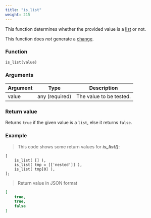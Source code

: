 ```yaml
---
title: "is_list"
weight: 215
---
```


This function determines whether the provided value is a [list](../../data-types/list) or not.

This function does *not* generate a [change](../../overview/changes).

### Function

`is_list(value)`

### Arguments

Argument | Type | Description
-------- | ---- | -----------
value | any (required) | The value to be tested.

### Return value

Returns `true` if the given value is a `list`, else it returns `false`.

### Example

> This code shows some return values for ***is_list()***:

```thingsdb,json_response
[
    is_list( [] ),
    is_list( tmp = [['nested']] ),
    is_list( tmp[0] ),
];
```

> Return value in JSON format

```json
[
    true,
    true,
    false
]
```

